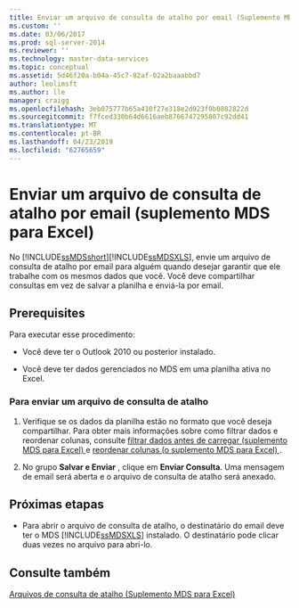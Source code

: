 ```yaml
---
title: Enviar um arquivo de consulta de atalho por email (Suplemento MDS para Excel) | Microsoft Docs
ms.custom: ''
ms.date: 03/06/2017
ms.prod: sql-server-2014
ms.reviewer: ''
ms.technology: master-data-services
ms.topic: conceptual
ms.assetid: 5d46f20a-b04a-45c7-82af-02a2baaabbd7
author: leolimsft
ms.author: lle
manager: craigg
ms.openlocfilehash: 3eb075777b65a410f27e318e2d923f0b0882822d
ms.sourcegitcommit: f7fced330b64d6616aeb8766747295807c92dd41
ms.translationtype: MT
ms.contentlocale: pt-BR
ms.lasthandoff: 04/23/2019
ms.locfileid: "62765659"
---
```

# <a name="email-a-shortcut-query-file-mds-add-in-for-excel"></a>Enviar um arquivo de consulta de atalho por email (suplemento MDS para Excel)
  No [!INCLUDE[ssMDSshort](../../includes/ssmdsshort-md.md)][!INCLUDE[ssMDSXLS](../../includes/ssmdsxls-md.md)], envie um arquivo de consulta de atalho por email para alguém quando desejar garantir que ele trabalhe com os mesmos dados que você. Você deve compartilhar consultas em vez de salvar a planilha e enviá-la por email.  
  
## <a name="prerequisites"></a>Prerequisites  
 Para executar esse procedimento:  
  
-   Você deve ter o Outlook 2010 ou posterior instalado.  
  
-   Você deve ter dados gerenciados no MDS em uma planilha ativa no Excel.  
  
### <a name="to-send-a-shortcut-query-file"></a>Para enviar um arquivo de consulta de atalho  
  
1.  Verifique se os dados da planilha estão no formato que você deseja compartilhar. Para obter mais informações sobre como filtrar dados e reordenar colunas, consulte [filtrar dados antes de carregar &#40;suplemento MDS para Excel&#41; ](filter-data-before-exporting-mds-add-in-for-excel.md) e [reordenar colunas &#40;o suplemento MDS para Excel&#41; ](reorder-columns-mds-add-in-for-excel.md).  
  
2.  No grupo **Salvar e Enviar** , clique em **Enviar Consulta**. Uma mensagem de email será aberta e o arquivo de consulta de atalho será anexado.  
  
## <a name="next-steps"></a>Próximas etapas  
  
-   Para abrir o arquivo de consulta de atalho, o destinatário do email deve ter o MDS [!INCLUDE[ssMDSXLS](../../includes/ssmdsxls-md.md)] instalado. O destinatário pode clicar duas vezes no arquivo para abri-lo.  
  
## <a name="see-also"></a>Consulte também  
 [Arquivos de consulta de atalho &#40;Suplemento MDS para Excel&#41;](shortcut-query-files-mds-add-in-for-excel.md)  
  
  

